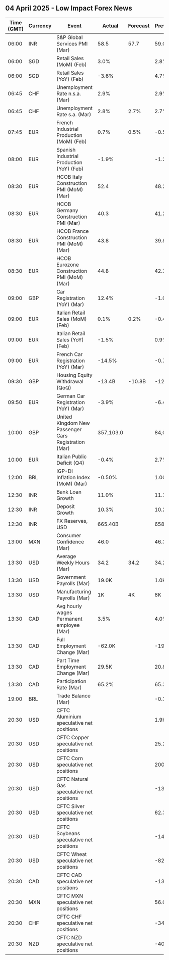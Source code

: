 ## 04 April 2025 - Low Impact Forex News

| Time (GMT) | Currency | Event | Actual | Forecast | Previous |
|------|----------|-------|--------|----------|----------|
| 06:00 | INR | S&P Global Services PMI (Mar) | 58.5 | 57.7 | 59.0 |
| 06:00 | SGD | Retail Sales (MoM) (Feb) | 3.0% |  | 2.8% |
| 06:00 | SGD | Retail Sales (YoY) (Feb) | -3.6% |  | 4.7% |
| 06:45 | CHF | Unemployment Rate n.s.a. (Mar) | 2.9% |  | 2.9% |
| 06:45 | CHF | Unemployment Rate s.a. (Mar) | 2.8% | 2.7% | 2.7% |
| 07:45 | EUR | French Industrial Production (MoM) (Feb) | 0.7% | 0.5% | -0.5% |
| 08:00 | EUR | Spanish Industrial Production (YoY) (Feb) | -1.9% |  | -1.2% |
| 08:30 | EUR | HCOB Italy Construction PMI (MoM) (Mar) | 52.4 |  | 48.2 |
| 08:30 | EUR | HCOB Germany Construction PMI (Mar) | 40.3 |  | 41.2 |
| 08:30 | EUR | HCOB France Construction PMI (MoM) (Mar) | 43.8 |  | 39.8 |
| 08:30 | EUR | HCOB Eurozone Construction PMI (MoM) (Mar) | 44.8 |  | 42.7 |
| 09:00 | GBP | Car Registration (YoY) (Mar) | 12.4% |  | -1.0% |
| 09:00 | EUR | Italian Retail Sales (MoM) (Feb) | 0.1% | 0.2% | -0.4% |
| 09:00 | EUR | Italian Retail Sales (YoY) (Feb) | -1.5% |  | 0.9% |
| 09:00 | EUR | French Car Registration (YoY) (Mar) | -14.5% |  | -0.7% |
| 09:30 | GBP | Housing Equity Withdrawal (QoQ) | -13.4B | -10.8B | -12.5B |
| 09:50 | EUR | German Car Registration (YoY) (Mar) | -3.9% |  | -6.4% |
| 10:00 | GBP | United Kingdom New Passenger Cars Registration (Mar) | 357,103.0 |  | 84,054.0 |
| 10:00 | EUR | Italian Public Deficit (Q4) | -0.4% |  | 2.7% |
| 12:00 | BRL | IGP-DI Inflation Index (MoM) (Mar) | -0.50% |  | 1.00% |
| 12:30 | INR | Bank Loan Growth | 11.0% |  | 11.1% |
| 12:30 | INR | Deposit Growth | 10.3% |  | 10.2% |
| 12:30 | INR | FX Reserves, USD | 665.40B |  | 658.80B |
| 13:00 | MXN | Consumer Confidence (Mar) | 46.0 |  | 46.3 |
| 13:30 | USD | Average Weekly Hours (Mar) | 34.2 | 34.2 | 34.2 |
| 13:30 | USD | Government Payrolls (Mar) | 19.0K |  | 1.0K |
| 13:30 | USD | Manufacturing Payrolls (Mar) | 1K | 4K | 8K |
| 13:30 | CAD | Avg hourly wages Permanent employee (Mar) | 3.5% |  | 4.0% |
| 13:30 | CAD | Full Employment Change (Mar) | -62.0K |  | -19.7K |
| 13:30 | CAD | Part Time Employment Change (Mar) | 29.5K |  | 20.8K |
| 13:30 | CAD | Participation Rate (Mar) | 65.2% |  | 65.3% |
| 19:00 | BRL | Trade Balance (Mar) |  |  | -0.32B |
| 20:30 | USD | CFTC Aluminium speculative net positions |  |  | 1.9K |
| 20:30 | USD | CFTC Copper speculative net positions |  |  | 25.2K |
| 20:30 | USD | CFTC Corn speculative net positions |  |  | 200.4K |
| 20:30 | USD | CFTC Natural Gas speculative net positions |  |  | -131.9K |
| 20:30 | USD | CFTC Silver speculative net positions |  |  | 62.3K |
| 20:30 | USD | CFTC Soybeans speculative net positions |  |  | -14.4K |
| 20:30 | USD | CFTC Wheat speculative net positions |  |  | -82.5K |
| 20:30 | CAD | CFTC CAD speculative net positions |  |  | -136.6K |
| 20:30 | MXN | CFTC MXN speculative net positions |  |  | 56.0K |
| 20:30 | CHF | CFTC CHF speculative net positions |  |  | -34.4K |
| 20:30 | NZD | CFTC NZD speculative net positions |  |  | -40.4K |
